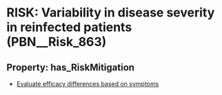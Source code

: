 # RISK: __Variability in disease severity in reinfected patients__ (PBN__Risk_863)

## Property: has_RiskMitigation

* [Evaluate efficacy differences based on symptoms](PBN__RiskMitigation_1187)

